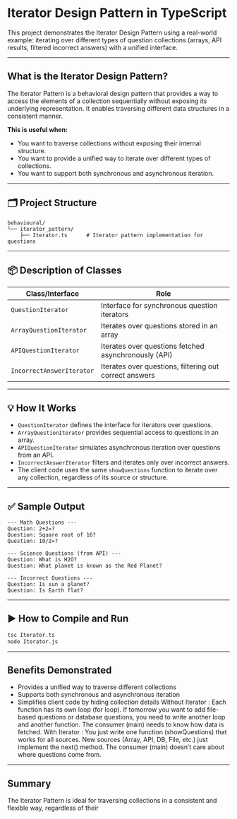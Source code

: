 # Iterator Design Pattern in TypeScript

This project demonstrates the Iterator Design Pattern using a real-world example: iterating over different types of question collections (arrays, API results, filtered incorrect answers) with a unified interface.

---

## What is the Iterator Design Pattern?

The Iterator Pattern is a behavioral design pattern that provides a way to access the elements of a collection sequentially without exposing its underlying representation. It enables traversing different data structures in a consistent manner.

**This is useful when:**
- You want to traverse collections without exposing their internal structure.
- You want to provide a unified way to iterate over different types of collections.
- You want to support both synchronous and asynchronous iteration.

---

## 🗂️ Project Structure

```
behavioural/
└── iterator_pattern/
    ├── Iterator.ts      # Iterator pattern implementation for questions
```

---

## 📦 Description of Classes

| Class/Interface           | Role                                                      |
|---------------------------|-----------------------------------------------------------|
| `QuestionIterator`        | Interface for synchronous question iterators              |
| `ArrayQuestionIterator`   | Iterates over questions stored in an array                |
| `APIQuestionIterator`     | Iterates over questions fetched asynchronously (API)      |
| `IncorrectAnswerIterator` | Iterates over questions, filtering out correct answers    |

---

## 💡 How It Works

- `QuestionIterator` defines the interface for iterators over questions.
- `ArrayQuestionIterator` provides sequential access to questions in an array.
- `APIQuestionIterator` simulates asynchronous iteration over questions from an API.
- `IncorrectAnswerIterator` filters and iterates only over incorrect answers.
- The client code uses the same `showQuestions` function to iterate over any collection, regardless of its source or structure.

---

## ✅ Sample Output

```
--- Math Questions ---
Question: 2+2=?
Question: Square root of 16?
Question: 10/2=?

--- Science Questions (from API) ---
Question: What is H2O?
Question: What planet is known as the Red Planet?

--- Incorrect Questions ---
Question: Is sun a planet?
Question: Is Earth flat?
```

---

## ▶️ How to Compile and Run

```sh
tsc Iterator.ts
node Iterator.js
```

---

## Benefits Demonstrated

- Provides a unified way to traverse different collections
- Supports both synchronous and asynchronous iteration
- Simplifies client code by hiding collection details
Without Iterator : 
Each function has its own loop (for loop).
If tomorrow you want to add file-based questions or database questions, you need to write another loop and another function.
The consumer (main) needs to know how data is fetched.
With Iterator : 
You just write one function (showQuestions) that works for all sources.
New sources (Array, API, DB, File, etc.) just implement the next() method.
The consumer (main) doesn’t care about where questions come from.

---

## Summary

The Iterator Pattern is ideal for traversing collections in a consistent and flexible way, regardless of their